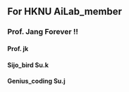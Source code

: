 ## For HKNU AiLab_member

### Prof. Jang Forever !!
#### Prof. jk
#### Sijo_bird Su.k
#### Genius_coding Su.j
